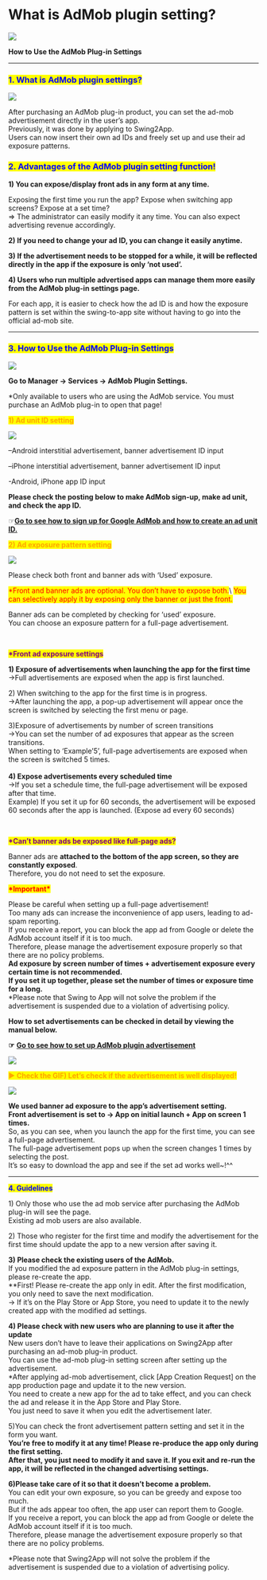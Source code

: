 # What is AdMob plugin setting?

![](https://support.swing2app.com/wp-content/uploads/2020/10/jhsfdbjkdfv.png)

**How to Use the AdMob Plug-in Settings**

***

### <mark style="color:blue;">**1. What is AdMob plugin settings?**</mark>

![](https://support.swing2app.com/wp-content/uploads/2020/10/Screenshot-2020-10-13-at-6.34.48-PM.png)

After purchasing an AdMob plug-in product, you can set the ad-mob advertisement directly in the user’s app.\
Previously, it was done by applying to Swing2App.\
Users can now insert their own ad IDs and freely set up and use their ad exposure patterns.



### <mark style="color:blue;">**2. Advantages of the AdMob plugin setting function!**</mark>

**1) You can expose/display front ads in any form at any time.**

Exposing the first time you run the app? Expose when switching app screens? Expose at a set time?\
\=> The administrator can easily modify it any time. You can also expect advertising revenue accordingly.

**2) If you need to change your ad ID, you can change it easily anytime.**

**3) If the advertisement needs to be stopped for a while, it will be reflected directly in the app if the exposure is only ‘not used’.**

**4) Users who run multiple advertised apps can manage them more easily from the AdMob plug-in settings page.**

For each app, it is easier to check how the ad ID is and how the exposure pattern is set within the swing-to-app site without having to go into the official ad-mob site.

***

### <mark style="color:blue;">**3. How to Use the AdMob Plug-in Settings**</mark>

![](https://support.swing2app.com/wp-content/uploads/2020/10/nfjd.png)

**Go to Manager → Services → AdMob Plugin Settings.**

\*Only available to users who are using the AdMob service. You must purchase an AdMob plug-in to open that page!



<mark style="color:orange;">**1) Ad unit ID setting**</mark>

![](https://support.swing2app.com/wp-content/uploads/2020/10/345.png)

–Android interstitial advertisement, banner advertisement ID input

–iPhone interstitial advertisement, banner advertisement ID input

\-Android, iPhone app ID input

**Please check the posting below to make AdMob sign-up, make ad unit, and check the app ID.**

☞[**Go to see how to sign up for Google AdMob and how to create an ad unit ID.**](admob-register.md)



<mark style="color:orange;">**2) Ad exposure pattern setting**</mark>

![](https://support.swing2app.com/wp-content/uploads/2020/10/ef.png)

Please check both front and banner ads with ‘Used’ exposure.

<mark style="color:red;">\*Front and banner ads are optional. You don’t have to expose both.</mark>\ <mark style="color:red;">You can selectively apply it by exposing only the banner or just the front.</mark>

Banner ads can be completed by checking for ‘used’ exposure.\
You can choose an exposure pattern for a full-page advertisement.

​

<mark style="color:purple;">**\*Front ad exposure settings**</mark>

**1) Exposure of advertisements when launching the app for the first time**\
\->Full advertisements are exposed when the app is first launched.

2\) When switching to the app for the first time is in progress.\
\->After launching the app, a pop-up advertisement will appear once the screen is switched by selecting the first menu or page.

3\)Exposure of advertisements by number of screen transitions\
\->You can set the number of ad exposures that appear as the screen transitions.\
When setting to ‘Example’5’, full-page advertisements are exposed when the screen is switched 5 times.\
\
**4) Expose advertisements every scheduled time**\
\->If you set a schedule time, the full-page advertisement will be exposed after that time.\
Example) If you set it up for 60 seconds, the advertisement will be exposed 60 seconds after the app is launched. (Expose ad every 60 seconds)

​

<mark style="color:purple;">**\*Can’t banner ads be exposed like full-page ads?**</mark>

Banner ads are **attached to the bottom of the app screen, so they are constantly exposed**.\
Therefore, you do not need to set the exposure.



<mark style="color:red;">**\*Important\***</mark>

Please be careful when setting up a full-page advertisement!\
Too many ads can increase the inconvenience of app users, leading to ad-spam reporting.\
If you receive a report, you can block the app ad from Google or delete the AdMob account itself if it is too much.\
Therefore, please manage the advertisement exposure properly so that there are no policy problems.\
**Ad exposure by screen number of times + advertisement exposure every certain time is not recommended.**\
**If you set it up together, please set the number of times or exposure time for a long.**\
\*Please note that Swing to App will not solve the problem if the advertisement is suspended due to a violation of advertising policy.



**How to set advertisements can be checked in detail by viewing the manual below.**

**☞** [**Go to see how to set up AdMob plugin advertisement**](admob-plugin-apply.md)

![](https://wp.swing2app.co.kr/wp-content/uploads/2020/07/%EC%BA%A1%EC%B2%98.png)

<mark style="color:orange;">**▶ Check the GIF) Let’s check if the advertisement is well displayed!**</mark>

![](https://support.swing2app.com/wp-content/uploads/2020/10/%EB%85%B9%ED%99%94\_2020\_10\_14\_14\_06\_59\_671.gif)

**We used banner ad exposure to the app’s advertisement setting.**\
**Front advertisement is set to -> App on initial launch + App on screen 1 times.**\
So, as you can see, when you launch the app for the first time, you can see a full-page advertisement.\
The full-page advertisement pops up when the screen changes 1 times by selecting the post.\
It’s so easy to download the app and see if the set ad works well\~!^^

***

<mark style="color:blue;">**4. Guidelines**</mark>

1\) Only those who use the ad mob service after purchasing the AdMob plug-in will see the page.\
Existing ad mob users are also available.

2\) Those who register for the first time and modify the advertisement for the first time should update the app to a new version after saving it.

**3) Please check the existing users of the AdMob.**\
If you modified the ad exposure pattern in the AdMob plug-in settings, please re-create the app.\
\*\*First! Please re-create the app only in edit. After the first modification, you only need to save the next modification.\
\-> If it’s on the Play Store or App Store, you need to update it to the newly created app with the modified ad settings.

**4) Please check with new users who are planning to use it after the update**\
New users don’t have to leave their applications on Swing2App after purchasing an ad-mob plug-in product.\
You can use the ad-mob plug-in setting screen after setting up the advertisement.\
\*After applying ad-mob advertisement, click \[App Creation Request] on the app production page and update it to the new version.\
You need to create a new app for the ad to take effect, and you can check the ad and release it in the App Store and Play Store.\
You just need to save it when you edit the advertisement later.

5\)You can check the front advertisement pattern setting and set it in the form you want.\
**You’re free to modify it at any time! Please re-produce the app only during the first setting.**\
**After that, you just need to modify it and save it. If you exit and re-run the app, it will be reflected in the changed advertising settings.**

**6)Please take care of it so that it doesn’t become a problem.**\
You can edit your own exposure, so you can be greedy and expose too much.\
But if the ads appear too often, the app user can report them to Google.\
If you receive a report, you can block the app ad from Google or delete the AdMob account itself if it is too much.\
Therefore, please manage the advertisement exposure properly so that there are no policy problems.



\*Please note that Swing2App will not solve the problem if the advertisement is suspended due to a violation of advertising policy.​

